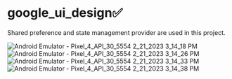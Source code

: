 # google_ui_design✅

Shared preference and state management provider are used in this project.

![Android Emulator - Pixel_4_API_30_5554 2_21_2023 3_14_18 PM](https://user-images.githubusercontent.com/125268240/220336363-54f0b6da-b5d9-49d5-a152-461cb97563b3.png)
![Android Emulator - Pixel_4_API_30_5554 2_21_2023 3_14_26 PM](https://user-images.githubusercontent.com/125268240/220336380-278ef954-2836-4540-99ec-e9760bfaec0c.png)
![Android Emulator - Pixel_4_API_30_5554 2_21_2023 3_14_33 PM](https://user-images.githubusercontent.com/125268240/220336393-c3f5fbf3-77c2-4428-9021-877ff07b8e47.png)
![Android Emulator - Pixel_4_API_30_5554 2_21_2023 3_14_38 PM](https://user-images.githubusercontent.com/125268240/220336402-a582ff67-bac8-44bb-8fe0-1aa95cddafdd.png)
